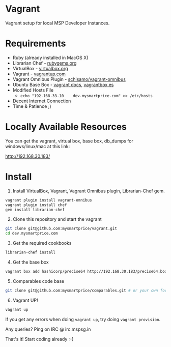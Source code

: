Vagrant
=======

Vagrant setup for local MSP Developer Instances.


# Requirements

* Ruby (already installed in MacOS X)
* Librarian Chef - [rubygems.org](https://rubygems.org/gems/librarian-chef)
* VirtualBox - [virtualbox.org](https://www.virtualbox.org/wiki/Downloads)
* Vagrant - [vagrantup.com](http://vagrantup.com/)
* Vagrant Omnibus Plugin - [schisamo/vagrant-omnibus](https://github.com/schisamo/vagrant-omnibus)
* Ubuntu Base Box - [vagrant docs](https://docs.vagrantup.com/v2/boxes/base.html), [vagrantbox.es](http://www.vagrantbox.es/)
* Modified Hosts File
  - `echo "192.168.33.10    dev.mysmartprice.com" >> /etc/hosts`
* Decent Internet Connection
* Time & Patience ;)

# Locally Available Resources

You can get the vagrant, virtual box, base box, db_dumps for windows/linux/mac at this link:

http://192.168.30.183/

# Install

1. Install VirtualBox, Vagrant, Vagrant Omnibus plugin, Librarian-Chef gem.
  ```bash
  vagrant plugin install vagrant-omnibus
  vagrant plugin install chef
  gem install librarian-chef
  ```

2. Clone this repository and start the vagrant
  ```bash
  git clone git@github.com:mysmartprice/vagrant.git
  cd dev.mysmartprice.com
  ```
  
3. Get the required cookbooks
  ```bash
  librarian-chef install
  ```
  
4. Get the base box
  ```bash
  vagrant box add hashicorp/precise64 http://192.168.30.183/precise64.box
  ```
  
5. Comparables code base
  ```bash
  git clone git@github.com:mysmartprice/comparables.git # or your own fork
  ```
  
6. Vagrant UP!
  ```bash
  vagrant up
  ```

If you get any errors when doing `vagrant up`, try doing `vagrant provision`.

Any queries? Ping on IRC @ irc.mspsg.in

That's it! Start coding already :-)
